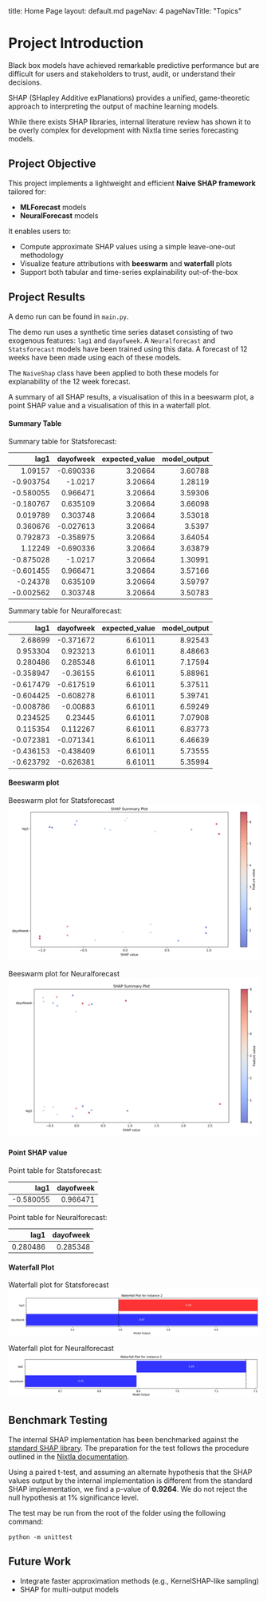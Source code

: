 <frontmatter>
  title: Home Page
  layout: default.md
  pageNav: 4
  pageNavTitle: "Topics"
</frontmatter>

<br>

# Project Introduction

Black box models have achieved remarkable predictive performance but are difficult for users and stakeholders to trust, audit, or understand their decisions.

SHAP (SHapley Additive exPlanations) provides a unified, game-theoretic approach to interpreting the output of machine learning models.

While there exists SHAP libraries, internal literature review has shown it to be overly complex for development with Nixtla time series forecasting models.

## Project Objective

This project implements a lightweight and efficient **Naive SHAP framework** tailored for:

- **MLForecast** models
- **NeuralForecast** models

It enables users to:

- Compute approximate SHAP values using a simple leave-one-out methodology
- Visualize feature attributions with **beeswarm** and **waterfall** plots
- Support both tabular and time-series explainability out-of-the-box

## Project Results

A demo run can be found in `main.py`.

The demo run uses a synthetic time series dataset consisting of two exogenous features: `lag1` and `dayofweek`. A `Neuralforecast` and `Statsforecast` models have been trained
using this data. A forecast of 12 weeks have been made using each of these models.

The `NaiveShap` class have been applied to both these models for explanability of the 12 week forecast.

A summary of all SHAP results, a visualisation of this in a beeswarm plot, a point SHAP value and a visualisation of this in a waterfall plot.

#### Summary Table

Summary table for Statsforecast:

|      lag1 | dayofweek | expected_value | model_output |
| --------: | --------: | -------------: | -----------: |
|   1.09157 | -0.690336 |        3.20664 |      3.60788 |
| -0.903754 |   -1.0217 |        3.20664 |      1.28119 |
| -0.580055 |  0.966471 |        3.20664 |      3.59306 |
| -0.180767 |  0.635109 |        3.20664 |      3.66098 |
|  0.019789 |  0.303748 |        3.20664 |      3.53018 |
|  0.360676 | -0.027613 |        3.20664 |       3.5397 |
|  0.792873 | -0.358975 |        3.20664 |      3.64054 |
|   1.12249 | -0.690336 |        3.20664 |      3.63879 |
| -0.875028 |   -1.0217 |        3.20664 |      1.30991 |
| -0.601455 |  0.966471 |        3.20664 |      3.57166 |
|  -0.24378 |  0.635109 |        3.20664 |      3.59797 |
| -0.002562 |  0.303748 |        3.20664 |      3.50783 |

Summary table for Neuralforecast:

|      lag1 | dayofweek | expected_value | model_output |
| --------: | --------: | -------------: | -----------: |
|   2.68699 | -0.371672 |        6.61011 |      8.92543 |
|  0.953304 |  0.923213 |        6.61011 |      8.48663 |
|  0.280486 |  0.285348 |        6.61011 |      7.17594 |
| -0.358947 |  -0.36155 |        6.61011 |      5.88961 |
| -0.617479 | -0.617519 |        6.61011 |      5.37511 |
| -0.604425 | -0.608278 |        6.61011 |      5.39741 |
| -0.008786 |  -0.00883 |        6.61011 |      6.59249 |
|  0.234525 |   0.23445 |        6.61011 |      7.07908 |
|  0.115354 |  0.112267 |        6.61011 |      6.83773 |
| -0.072381 | -0.071341 |        6.61011 |      6.46639 |
| -0.436153 | -0.438409 |        6.61011 |      5.73555 |
| -0.623792 | -0.626381 |        6.61011 |      5.35994 |

#### Beeswarm plot

Beeswarm plot for Statsforecast
![Beeswarm plot for Statsforecast](./src/sf_beeswarm.png)

Beeswarm plot for Neuralforecast
![Beeswarm plot for Neuralforecast](./src/nf_beeswarm.png)

#### Point SHAP value

Point table for Statsforecast:

|      lag1 | dayofweek |
| --------: | --------: |
| -0.580055 |  0.966471 |

Point table for Neuralforecast:

|     lag1 | dayofweek |
| -------: | --------: |
| 0.280486 |  0.285348 |

#### Waterfall Plot

Waterfall plot for Statsforecast
![Waterfall plot for Statsforecast](./src/sf_waterfall.png)

Waterfall plot for Neuralforecast
![Waterfall plot for Neuralforecast](./src/nf_waterfall.png)

## Benchmark Testing

The internal SHAP implementation has been benchmarked against the [standard SHAP library](https://shap.readthedocs.io/en/latest/). The preparation for the test follows the procedure outlined in the [Nixtla documentation](https://nixtlaverse.nixtla.io/mlforecast/docs/how-to-guides/analyzing_models.html).

Using a paired t-test, and assuming an alternate hypothesis that the SHAP values output by the internal implementation is different from the standard SHAP implementation, we find a p-value of **0.9264**. We do not reject the null hypothesis at 1% significance level.

The test may be run from the root of the folder using the following command:

```
python -m unittest
```

## Future Work

- Integrate faster approximation methods (e.g., KernelSHAP-like sampling)
- SHAP for multi-output models
